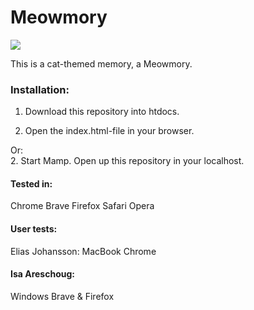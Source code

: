 # Meowmory

<img src="https://media.giphy.com/media/mhDwIpbsgGKk/giphy.gif">

This is a cat-themed memory, a Meowmory.

### Installation:
1. Download this repository into htdocs.

2. Open the index.html-file in your browser.

Or:  
2. Start Mamp. Open up this repository in your localhost.

#### Tested in:
Chrome
Brave
Firefox
Safari
Opera

#### User tests:
Elias Johansson:
MacBook
Chrome

#### Isa Areschoug:
Windows
Brave & Firefox
